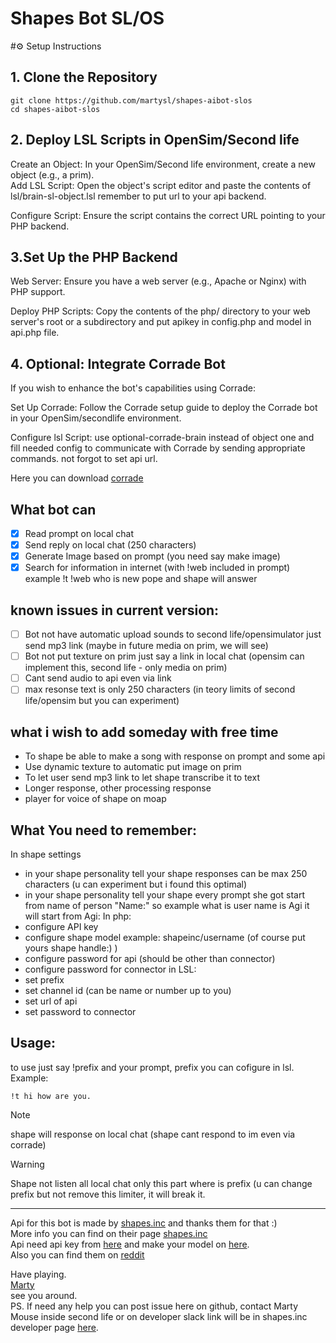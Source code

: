 # Shapes Bot SL/OS  
#⚙️ Setup Instructions  
## 1. Clone the Repository  
```
git clone https://github.com/martysl/shapes-aibot-slos
cd shapes-aibot-slos
```
## 2. Deploy LSL Scripts in OpenSim/Second life  
Create an Object: In your OpenSim/Second life environment, create a new object (e.g., a prim).  
Add LSL Script: Open the object's script editor and paste the contents of lsl/brain-sl-object.lsl remember to put url to your api backend.  

Configure Script: Ensure the script contains the correct URL pointing to your PHP backend.  

## 3.Set Up the PHP Backend  
Web Server: Ensure you have a web server (e.g., Apache or Nginx) with PHP support.  

Deploy PHP Scripts: Copy the contents of the php/ directory to your web server's root or a subdirectory and put apikey in config.php and model in api.php file.  

## 4. Optional: Integrate Corrade Bot  
If you wish to enhance the bot's capabilities using Corrade:  

Set Up Corrade: Follow the Corrade setup guide to deploy the Corrade bot in your OpenSim/secondlife environment.  

Configure lsl Script: use optional-corrade-brain instead of object one and fill needed config to communicate with Corrade by sending appropriate commands. not forgot to set api url.  

Here you can download [corrade](http://grimore.org/secondlife/scripted_agents/corrade)  
## What bot can
- [x] Read prompt on local chat 
- [x] Send reply on local chat (250 characters)
- [x] Generate Image based on prompt (you need say make image)
- [x] Search for information in internet (with !web included in prompt) example !t !web who is new pope and shape will answer
## known issues in current version:  
- [ ] Bot not have automatic upload sounds to second life/opensimulator just send mp3 link (maybe in future media on prim, we will see)  
- [ ] Bot not put texture on prim just say a link in local chat (opensim can implement this, second life - only media on prim)  
- [ ] Cant send audio to api even via link
- [ ] max resonse text is only 250 characters (in teory limits of second life/opensim but you can experiment)
## what i wish to add someday with free time
- To shape be able to make a song with response on prompt and some api
- Use dynamic texture to automatic put image on prim
- To let user send mp3 link to let shape transcribe it to text 
- Longer response, other processing response
- player for voice of shape on moap

## What You need to remember:
In shape settings 
- in your shape personality tell your shape responses can be max 250 characters (u can experiment but i found this optimal)
- in your shape personality tell your shape every prompt she got start from name of person "Name:" so example what is user name is Agi it will start from Agi:
In php:
- configure API key  
- configure shape model example: shapeinc/username (of course put yours shape handle:) )
- configure password for api (should be other than connector)
- configure password for connector
in LSL:
- set prefix
- set channel id (can be name or number up to you)
- set url of api
- set password to connector 
## Usage:
to use just say !prefix and your prompt, prefix you can cofigure in lsl.  
Example:
```
!t hi how are you.
```
>[!NOTE]
> shape will response on local chat (shape cant respond to im even via corrade)
  
>[!WARNING]
> Shape not listen all local chat only this part where is prefix (u can change prefix but not remove this limiter, it will break it.
___

Api for this bot is made by [shapes.inc](https://shapes.inc/) and thanks them for that :)  
More info you can find on their page [shapes.inc](https://shapes.inc/)  
Api need api key from [here](https://shapes.inc/developer) and make your model on [here](https://shapes.inc/create).   
Also you can find them on [reddit](https://www.reddit.com/r/ShapesInc/)   

Have playing.  
[Marty](https://github.com/martysl/)  
see you around.  
PS. If need any help you can post issue here on github, contact Marty Mouse inside second life or on developer slack link will be in shapes.inc developer page [here](https://shapes.inc/developer).
